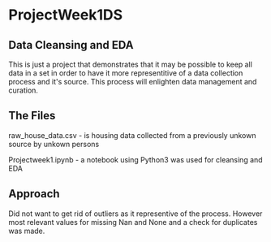 # ProjectWeek1DS
## Data Cleansing and EDA
This is just a project that demonstrates that it may be possible to keep all data in a set in order to have it more representitive of a data collection process and it's source. This process will enlighten data management and curation.

## The Files

raw_house_data.csv - is housing data collected from a previously unkown source by unkown persons

Projectweek1.ipynb - a notebook using Python3 was used for cleansing and EDA

## Approach

Did not want to get rid of outliers as it representive of the process. However most relevant values for missing Nan and None and a check for duplicates was made.
